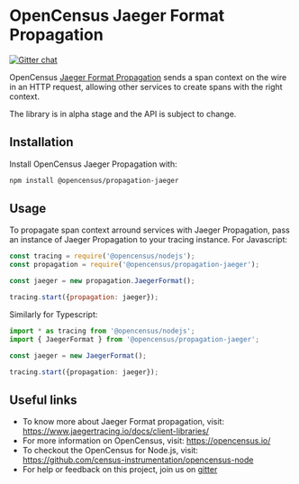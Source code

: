 # OpenCensus Jaeger Format Propagation
[![Gitter chat][gitter-image]][gitter-url]

OpenCensus [Jaeger Format Propagation](https://www.jaegertracing.io/docs/1.10/client-libraries/#propagation-format) sends a span context on the wire in an HTTP request, allowing other services to create spans with the right context.

The library is in alpha stage and the API is subject to change.

## Installation

Install OpenCensus Jaeger Propagation with:
```bash
npm install @opencensus/propagation-jaeger
```

## Usage

To propagate span context arround services with Jaeger Propagation, pass an instance of Jaeger Propagation to your tracing instance. For Javascript:

```javascript
const tracing = require('@opencensus/nodejs');
const propagation = require('@opencensus/propagation-jaeger');

const jaeger = new propagation.JaegerFormat();

tracing.start({propagation: jaeger});
```

Similarly for Typescript:

```typescript
import * as tracing from '@opencensus/nodejs';
import { JaegerFormat } from '@opencensus/propagation-jaeger';

const jaeger = new JaegerFormat();

tracing.start({propagation: jaeger});
```

## Useful links
- To know more about Jaeger Format propagation, visit: <https://www.jaegertracing.io/docs/client-libraries/>
- For more information on OpenCensus, visit: <https://opencensus.io/>
- To checkout the OpenCensus for Node.js, visit: <https://github.com/census-instrumentation/opencensus-node>
- For help or feedback on this project, join us on [gitter](https://gitter.im/census-instrumentation/Lobby)

[gitter-image]: https://badges.gitter.im/census-instrumentation/lobby.svg
[gitter-url]: https://gitter.im/census-instrumentation/lobby?utm_source=badge&utm_medium=badge&utm_campaign=pr-badge&utm_content=badge
